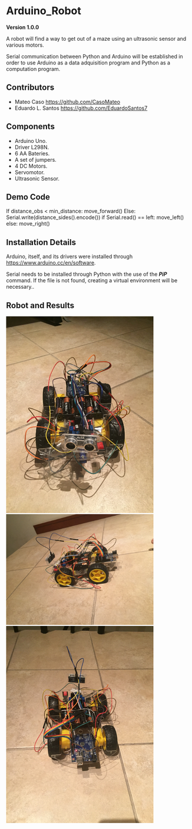 # Arduino_Robot

**Version 1.0.0**

A robot will find a way to get out of a maze using an ultrasonic sensor and various motors. 

Serial communication between Python and Arduino will be established in order to use Arduino as a data adquisition program and Python as a computation program.

## Contributors 

- Mateo Caso <https://github.com/CasoMateo>
- Eduardo L. Santos <https://github.com/EduardoSantos7> 

## Components 

- Arduino Uno. 
- Driver L298N. 
- 6 AA Bateries. 
- A set of jumpers. 
- 4 DC Motors. 
- Servomotor.
- Ultrasonic Sensor. 

## Demo Code 

If distance_obs < min_distance:
  move_forward()
Else: 
  Serial.write(distance_sides().encode()) 
  if Serial.read() == left: 
     move_left() 
  else: 
     move_right() 
 
## Installation Details 

Arduino, itself, and its drivers were installed through <https://www.arduino.cc/en/software>.

Serial needs to be installed through Python with the use of the **_PiP_** command. 
If the file is not found, creating a virtual environment will be necessary..

## Robot and Results 

<img src="66A5C48E-E8BE-4795-9D71-1F0A839B0C17.jpeg" width = "400" >
<img src="E4900B3D-6750-4402-B9D2-69E130328BBD.jpeg" width = "400" >
<img src="F2C9DC3C-65B6-49E2-88D4-807DC04BCCBC.jpeg" width = "400" >
